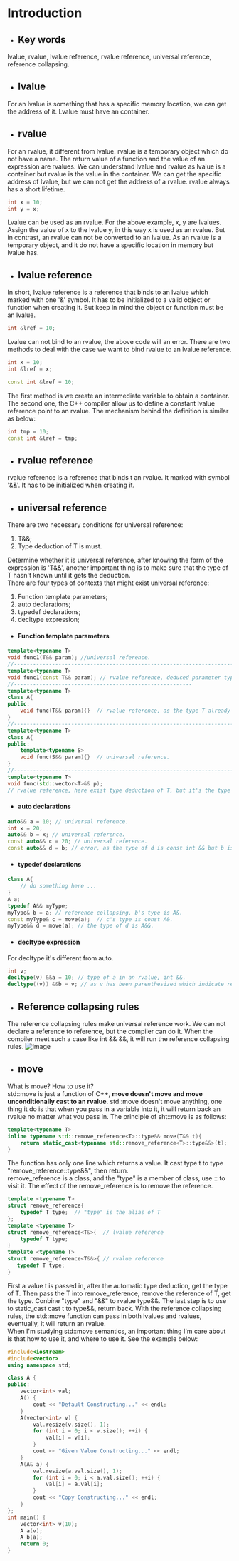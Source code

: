 # Introduction
- ## **Key words**
lvalue, rvalue, lvalue reference, rvalue reference, universal reference, reference collapsing.
- ## **lvalue**
For an lvalue is something that has a specific memory location, we can get the address of it. Lvalue must have an container.
- ## **rvalue**
For an rvalue, it different from lvalue. rvalue is a temporary object which do not have a name. The return value of a function and the value of an expression are rvalues. We can understand lvalue and rvalue as lvalue is a container but rvalue is the value in the container. We can get the specific address of lvalue, but we can not get the address of a rvalue. rvalue always has a short lifetime.
```C++
int x = 10;
int y = x;
```
Lvalue can be used as an rvalue. For the above example, x, y are lvalues. Assign the value of x to the lvalue y, in this way x is used as an rvalue. But in contrast, an rvalue can not be converted to an lvalue. As an rvalue is a temporary object, and it do not have a specific location in memory but lvalue has.
- ## **lvalue reference**
In short, lvalue reference is a reference that binds to an lvalue which marked with one '&' symbol. It has to be initialized to a valid object or function when creating it. But keep in mind the object or function must be an lvalue.
```C++
int &lref = 10;
```
Lvalue can not bind to an rvalue, the above code will an error. There are two methods to deal with the case we want to bind rvalue to an lvalue reference.
```C++
int x = 10;
int &lref = x;
```
```C++
const int &lref = 10;
```
The first method is we create an intermediate variable to obtain a container. The second one, the C++ compiler allow us to define a constant lvalue reference point to an rvalue. The mechanism behind the definition is similar as below:
```C++
int tmp = 10;
const int &lref = tmp;
```
- ## **rvalue reference**
rvalue reference is a reference that binds t an rvalue. It marked with symbol '&&'.
It has to be initialized when creating it.
- ## **universal reference**
There are two necessary conditions for universal reference:
1. T&&;
2. Type deduction of T is must.

Determine whether it is universal reference, after knowing the form of the expression is 'T&&', another important thing is to make sure that the type of T hasn't known until it gets the deduction.  
There are four types of contexts that might exist universal reference:
1. Function template parameters;
2. auto declarations;
3. typedef declarations;
4. decltype expression;
- #### **Function template parameters**
```C++
template<typename T>
void func1(T&& param); //universal reference.
//---------------------------------------------------------------------------
template<typename T>
void func1(const T&& param); // rvalue reference, deduced parameter type is const T&&.
//--------------------------------------------------------
template<typename T>
class A{
public:
    void func(T&& param){}  // rvalue reference, as the type T already known.
}
//----------------------------------------------------------------------------
template<typename T>
class A{
public:
    template<typename S>
    void func(S&& param){}  // universal reference.
}
//----------------------------------------------------------------------------
template<typename T>
void func(std::vector<T>&& p); 
// rvalue reference, here exist type deduction of T, but it's the type of vector, but not the T of T&&.
```
- #### **auto declarations**
```C++
auto&& a = 10; // universal reference. 
int x = 20;
auto&& b = x; // universal reference.
const auto&& c = 20; // universal reference.
const auto&& d = b; // error, as the type of d is const int && but b is int &. Can not bind an lvalue to rvalue.
```
- #### **typedef declarations**
```C++
class A{
    // do something here ...
}
A a;
typedef A&& myType;
myType& b = a; // reference collapsing, b's type is A&.
const myType& c = move(a);  // c's type is const A&.
myType&& d = move(a); // the type of d is A&&.
```
- #### **decltype expression**
For decltype it's different from auto.
```C++
int v;
decltype(v) &&a = 10; // type of a in an rvalue, int &&.
decltype((v)) &&b = v; // as v has been parenthesized which indicate reference, the type of b is int &.
```
- ## **Reference collapsing rules**
The reference collapsing rules make universal reference work. We can not declare a reference to reference, but the compiler can do it. When the compiler meet such a case like int && &&, it will run the reference collapsing rules.
![image](https://github.com/DYTLDSH/C/blob/main/figs/reference_collapse_rules.png)
- ## **move**
What is move? How to use it?  
std::move is just a function of C++, **move doesn't move and move unconditionally cast to an rvalue**. std::move doesn't move anything, one thing it do is that when you pass in a variable into it, it will return back an rvalue no matter what you pass in. The principle of sht::move is as follows:
```C++
template<typename T>  
inline typename std::remove_reference<T>::type&& move(T&& t){ 
    return static_cast<typename std::remove_reference<T>::type&&>(t); 
}  
```
The function has only one line which returns a value. It cast type t to type "remove_reference<T>::type&&", then return.  
remove_reference is a class, and the "type" is a member of class, use :: to visit it. The effect of the remove_reference is to remove the reference.
```C++
template <typename T>
struct remove_reference{
    typedef T type;  // "type" is the alias of T
};
template <typename T>
struct remove_reference<T&>{  // lvalue reference
    typedef T type;
}
template <typename T>
struct remove_reference<T&&>{ // rvalue reference
   typedef T type;
}
```
First a value t is passed in, after the automatic type deduction, get the type of T. Then pass the T into remove_reference, remove the reference of T, get the type. Conbine "type" and "&&" to rvalue type&&. The last step is to use to static_cast cast t to type&&, return back. With the reference collapsing rules, the std::move function can pass in both lvalues and rvalues, eventually, it will return an rvalue.  
When I'm studying std::move semantics, an important thing I'm care about is that how to use it, and where to use it. See the example below:
```C++
#include<iostream>
#include<vector>
using namespace std;

class A {
public:
	vector<int> val;
	A() {
		cout << "Default Constructing..." << endl;
	}
	A(vector<int> v) {
		val.resize(v.size(), 1);
		for (int i = 0; i < v.size(); ++i) {
			val[i] = v[i];
		}
		cout << "Given Value Constructing..." << endl;
	}
	A(A& a) {
		val.resize(a.val.size(), 1);
		for (int i = 0; i < a.val.size(); ++i) {
			val[i] = a.val[i];
		}
		cout << "Copy Constructing..." << endl;
	}
};
int main() {
	vector<int> v(10);
	A a(v);
	A b(a);
	return 0;
}  
```

